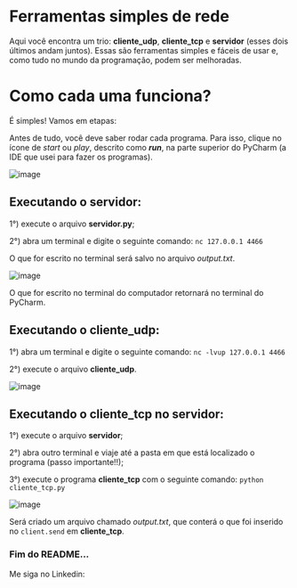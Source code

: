 # Ferramentas simples de rede
Aqui você encontra um trio: **cliente_udp**, **cliente_tcp** e **servidor** (esses dois últimos andam juntos). Essas são ferramentas simples e fáceis de usar e, como tudo no mundo da programação, podem ser melhoradas.

# Como cada uma funciona?
É simples! Vamos em etapas:

Antes de tudo, você deve saber rodar cada programa. Para isso, clique no ícone de _start_ ou _play_, descrito como ***run***, na parte superior do PyCharm (a IDE que usei para fazer os programas).

![image](https://github.com/LeRodrigues2005/clientes-e-servidor/assets/97632543/6ddaddb4-6c83-4c83-9ebd-f7b9b553bc81)

## Executando o servidor:

1°) execute o arquivo **servidor.py**;

2°) abra um terminal e digite o seguinte comando: ` nc 127.0.0.1 4466 ` 

O que for escrito no terminal será salvo no arquivo _output.txt_.


![image](https://github.com/LeRodrigues2005/clientes-e-servidor/assets/97632543/d315f88f-6ac4-4f08-8ea2-bef7594f1ec4)


O que for escrito no terminal do computador retornará no terminal do PyCharm.

## Executando o cliente_udp:

1°) abra um terminal e digite o seguinte comando: ` nc -lvup 127.0.0.1 4466 ` 

2°) execute o arquivo **cliente_udp**.


![image](https://github.com/LeRodrigues2005/clientes-e-servidor/assets/97632543/a89fa36e-04b5-4db9-850d-e34eca2bd077)


## Executando o cliente_tcp no servidor:

1°) execute o arquivo **servidor**;

2°) abra outro terminal e viaje até a pasta em que está localizado o programa (passo importante!!);

3°) execute o programa **cliente_tcp** com o seguinte comando: ` python cliente_tcp.py ` 

![image](https://github.com/LeRodrigues2005/clientes-e-servidor/assets/97632543/248c64ef-89d5-4980-83ee-1ffe5db0c4da)

Será criado um arquivo chamado _output.txt_, que conterá o que foi inserido no ` client.send ` em **cliente_tcp**. 




### Fim do README...
Me siga no Linkedin: 


